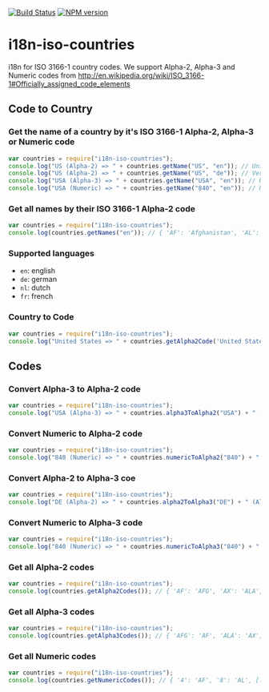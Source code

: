 [![Build Status](https://secure.travis-ci.org/michaelwittig/node-i18n-iso-countries.png)](http://travis-ci.org/michaelwittig/node-i18n-iso-countries)
[![NPM version](https://badge.fury.io/js/i18n-iso-countries.png)](http://badge.fury.io/js/i18n-iso-countries)

# i18n-iso-countries

i18n for ISO 3166-1 country codes. We support Alpha-2, Alpha-3 and Numeric codes from http://en.wikipedia.org/wiki/ISO_3166-1#Officially_assigned_code_elements

## Code to Country

### Get the name of a country by it's ISO 3166-1 Alpha-2, Alpha-3 or Numeric code

`````javascript
var countries = require("i18n-iso-countries");
console.log("US (Alpha-2) => " + countries.getName("US", "en")); // United States
console.log("US (Alpha-2) => " + countries.getName("US", "de")); // Vereinigte Staaten von Amerika
console.log("USA (Alpha-3) => " + countries.getName("USA", "en")); // United States
console.log("USA (Numeric) => " + countries.getName("840", "en")); // United States
`````

### Get all names by their ISO 3166-1 Alpha-2 code

`````javascript
var countries = require("i18n-iso-countries");
console.log(countries.getNames("en")); // { 'AF': 'Afghanistan', 'AL': 'Albania', [...], 'ZM': 'Zambia', 'ZW': 'Zimbabwe' }
`````

### Supported languages

* `en`: english
* `de`: german
* `nl`: dutch
* `fr`: french

### Country to Code

`````javascript
var countries = require("i18n-iso-countries");
console.log("United States => " + countries.getAlpha2Code('United States', 'en')); // US
`````

## Codes

### Convert Alpha-3 to Alpha-2 code

`````javascript
var countries = require("i18n-iso-countries");
console.log("USA (Alpha-3) => " + countries.alpha3ToAlpha2("USA") + " (Alpha-2)"); // United States
`````

### Convert Numeric to Alpha-2 code

`````javascript
var countries = require("i18n-iso-countries");
console.log("840 (Numeric) => " + countries.numericToAlpha2("840") + " (Alpha-2)"); // United States
`````

### Convert Alpha-2 to Alpha-3 coe
`````javascript
var countries = require("i18n-iso-countries");
console.log("DE (Alpha-2) => " + countries.alpha2ToAlpha3("DE") + " (Alpha-3)"); // Germany
`````

### Convert Numeric to Alpha-3 code

`````javascript
var countries = require("i18n-iso-countries");
console.log("840 (Numeric) => " + countries.numericToAlpha3("840") + " (Alpha-3)"); // United States
`````

### Get all Alpha-2 codes

`````javascript
var countries = require("i18n-iso-countries");
console.log(countries.getAlpha2Codes()); // { 'AF': 'AFG', 'AX': 'ALA', [...], 'ZM': 'ZMB', 'ZW': 'ZWE' }
`````

### Get all Alpha-3 codes

`````javascript
var countries = require("i18n-iso-countries");
console.log(countries.getAlpha3Codes()); // { 'AFG': 'AF', 'ALA': 'AX', [...], 'ZMB': 'ZM', 'ZWE': 'ZW' }
`````

### Get all Numeric codes

`````javascript
var countries = require("i18n-iso-countries");
console.log(countries.getNumericCodes()); // { '4': 'AF', '8': 'AL', [...], '887': 'YE', '894': 'ZM' }
`````
